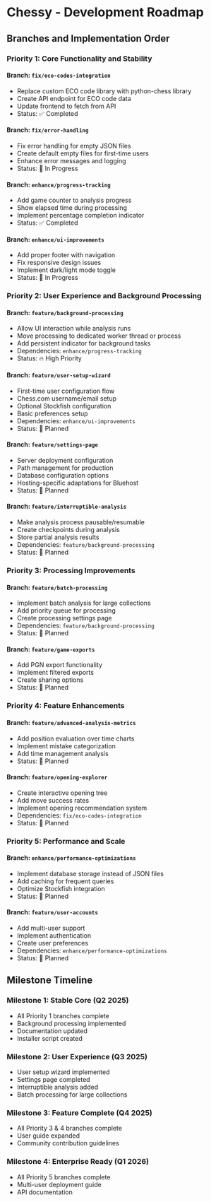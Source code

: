 # Chessy - Development Roadmap

## Branches and Implementation Order

### Priority 1: Core Functionality and Stability

#### Branch: `fix/eco-codes-integration`
- Replace custom ECO code library with python-chess library
- Create API endpoint for ECO code data
- Update frontend to fetch from API
- Status: ✅ Completed

#### Branch: `fix/error-handling`
- Fix error handling for empty JSON files
- Create default empty files for first-time users
- Enhance error messages and logging
- Status: 🔄 In Progress

#### Branch: `enhance/progress-tracking`
- Add game counter to analysis progress
- Show elapsed time during processing
- Implement percentage completion indicator
- Status: ✅ Completed

#### Branch: `enhance/ui-improvements`
- Add proper footer with navigation
- Fix responsive design issues
- Implement dark/light mode toggle
- Status: 🔄 In Progress

### Priority 2: User Experience and Background Processing

#### Branch: `feature/background-processing`
- Allow UI interaction while analysis runs
- Move processing to dedicated worker thread or process
- Add persistent indicator for background tasks
- Dependencies: `enhance/progress-tracking`
- Status: 🔥 High Priority

#### Branch: `feature/user-setup-wizard`
- First-time user configuration flow
- Chess.com username/email setup
- Optional Stockfish configuration
- Basic preferences setup
- Dependencies: `enhance/ui-improvements`
- Status: 📅 Planned

#### Branch: `feature/settings-page`
- Server deployment configuration
- Path management for production
- Database configuration options
- Hosting-specific adaptations for Bluehost
- Status: 📅 Planned

#### Branch: `feature/interruptible-analysis`
- Make analysis process pausable/resumable
- Create checkpoints during analysis
- Store partial analysis results
- Dependencies: `feature/background-processing`
- Status: 📅 Planned

### Priority 3: Processing Improvements

#### Branch: `feature/batch-processing`
- Implement batch analysis for large collections
- Add priority queue for processing
- Create processing settings page
- Dependencies: `feature/background-processing`
- Status: 📅 Planned

#### Branch: `feature/game-exports`
- Add PGN export functionality
- Implement filtered exports
- Create sharing options
- Status: 📅 Planned

### Priority 4: Feature Enhancements

#### Branch: `feature/advanced-analysis-metrics`
- Add position evaluation over time charts
- Implement mistake categorization
- Add time management analysis
- Status: 📅 Planned

#### Branch: `feature/opening-explorer`
- Create interactive opening tree
- Add move success rates
- Implement opening recommendation system
- Dependencies: `fix/eco-codes-integration`
- Status: 📅 Planned

### Priority 5: Performance and Scale

#### Branch: `enhance/performance-optimizations`
- Implement database storage instead of JSON files
- Add caching for frequent queries
- Optimize Stockfish integration
- Status: 📅 Planned

#### Branch: `feature/user-accounts`
- Add multi-user support
- Implement authentication
- Create user preferences
- Dependencies: `enhance/performance-optimizations`
- Status: 📅 Planned

## Milestone Timeline

### Milestone 1: Stable Core (Q2 2025)
- All Priority 1 branches complete
- Background processing implemented
- Documentation updated
- Installer script created

### Milestone 2: User Experience (Q3 2025)
- User setup wizard implemented
- Settings page completed
- Interruptible analysis added
- Batch processing for large collections

### Milestone 3: Feature Complete (Q4 2025)
- All Priority 3 & 4 branches complete
- User guide expanded
- Community contribution guidelines

### Milestone 4: Enterprise Ready (Q1 2026)
- All Priority 5 branches complete
- Multi-user deployment guide
- API documentation
